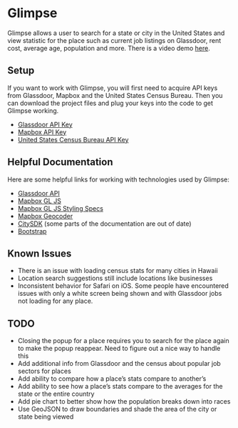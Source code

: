 # Glimpse
Glimpse allows a user to search for a state or city in the United States and view statistic for the place such as current job listings on Glassdoor, rent cost, average age, population and more. There is a video demo [here](https://vid.me/DhOlB).

## Setup
If you want to work with Glimpse, you will first need to acquire API keys from Glassdoor, Mapbox and the United States Census Bureau. Then you can download the project files and plug your keys into the code to get Glimpse working.
* [Glassdoor API Key](https://www.glassdoor.com/developer/register_input.htm)
* [Mapbox API Key](https://www.mapbox.com/help/define-access-token/)
* [United States Census Bureau API Key](http://api.census.gov/data/key_signup.html)

## Helpful Documentation
Here are some helpful links for working with technologies used by Glimpse:
* [Glassdoor API](https://www.glassdoor.com/developer/index.htm)
* [Mapbox GL JS](https://www.mapbox.com/mapbox-gl-js/api/)
* [Mapbox GL JS Styling Specs](https://www.mapbox.com/mapbox-gl-js/style-spec/)
* [Mapbox Geocoder](https://github.com/mapbox/mapbox-gl-geocoder/blob/master/API.md)
* [CitySDK](https://uscensusbureau.github.io/citysdk/developers/gettingstarted/) (some parts of the documentation are out of date)
* [Bootstrap](http://getbootstrap.com)

## Known Issues
* There is an issue with loading census stats for many cities in Hawaii
* Location search suggestions still include locations like businesses
* Inconsistent behavior for Safari on iOS. Some people have encountered issues with only a white screen being shown and with Glassdoor jobs not loading for any place.

## TODO
* Closing the popup for a place requires you to search for the place again to make the popup reappear. Need to figure out a nice way to handle this
* Add additional info from Glassdoor and the census about popular job sectors for places
* Add ability to compare how a place’s stats compare to another’s
* Add ability to see how a place’s stats compare to the averages for the state or the entire country
* Add pie chart to better show how the population breaks down into races
* Use GeoJSON to draw boundaries and shade the area of the city or state being viewed
